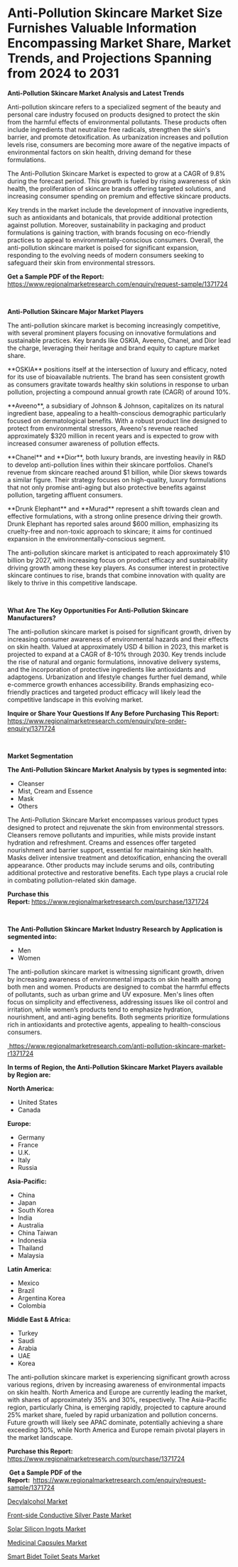 <p><h1>Anti-Pollution Skincare Market Size Furnishes Valuable Information Encompassing Market Share, Market Trends, and Projections Spanning from 2024 to 2031</h1></p><p><strong>Anti-Pollution Skincare Market Analysis and Latest Trends</strong></p>
<p><p>Anti-pollution skincare refers to a specialized segment of the beauty and personal care industry focused on products designed to protect the skin from the harmful effects of environmental pollutants. These products often include ingredients that neutralize free radicals, strengthen the skin's barrier, and promote detoxification. As urbanization increases and pollution levels rise, consumers are becoming more aware of the negative impacts of environmental factors on skin health, driving demand for these formulations.</p><p>The Anti-Pollution Skincare Market is expected to grow at a CAGR of 9.8% during the forecast period. This growth is fueled by rising awareness of skin health, the proliferation of skincare brands offering targeted solutions, and increasing consumer spending on premium and effective skincare products. </p><p>Key trends in the market include the development of innovative ingredients, such as antioxidants and botanicals, that provide additional protection against pollution. Moreover, sustainability in packaging and product formulations is gaining traction, with brands focusing on eco-friendly practices to appeal to environmentally-conscious consumers. Overall, the anti-pollution skincare market is poised for significant expansion, responding to the evolving needs of modern consumers seeking to safeguard their skin from environmental stressors.</p></p>
<p><strong>Get a Sample PDF of the Report:&nbsp;</strong> <a href="https://www.regionalmarketresearch.com/enquiry/request-sample/1371724">https://www.regionalmarketresearch.com/enquiry/request-sample/1371724</a></p>
<p>&nbsp;</p>
<p><strong>Anti-Pollution Skincare Major Market Players</strong></p>
<p><p>The anti-pollution skincare market is becoming increasingly competitive, with several prominent players focusing on innovative formulations and sustainable practices. Key brands like OSKIA, Aveeno, Chanel, and Dior lead the charge, leveraging their heritage and brand equity to capture market share. </p><p>**OSKIA** positions itself at the intersection of luxury and efficacy, noted for its use of bioavailable nutrients. The brand has seen consistent growth as consumers gravitate towards healthy skin solutions in response to urban pollution, projecting a compound annual growth rate (CAGR) of around 10%.</p><p>**Aveeno**, a subsidiary of Johnson & Johnson, capitalizes on its natural ingredient base, appealing to a health-conscious demographic particularly focused on dermatological benefits. With a robust product line designed to protect from environmental stressors, Aveeno's revenue reached approximately $320 million in recent years and is expected to grow with increased consumer awareness of pollution effects.</p><p>**Chanel** and **Dior**, both luxury brands, are investing heavily in R&D to develop anti-pollution lines within their skincare portfolios. Chanel’s revenue from skincare reached around $1 billion, while Dior skews towards a similar figure. Their strategy focuses on high-quality, luxury formulations that not only promise anti-aging but also protective benefits against pollution, targeting affluent consumers.</p><p>**Drunk Elephant** and **Murad** represent a shift towards clean and effective formulations, with a strong online presence driving their growth. Drunk Elephant has reported sales around $600 million, emphasizing its cruelty-free and non-toxic approach to skincare; it aims for continued expansion in the environmentally-conscious segment.</p><p>The anti-pollution skincare market is anticipated to reach approximately $10 billion by 2027, with increasing focus on product efficacy and sustainability driving growth among these key players. As consumer interest in protective skincare continues to rise, brands that combine innovation with quality are likely to thrive in this competitive landscape.</p></p>
<p>&nbsp;</p>
<p><strong>What Are The Key Opportunities For Anti-Pollution Skincare Manufacturers?</strong></p>
<p><p>The anti-pollution skincare market is poised for significant growth, driven by increasing consumer awareness of environmental hazards and their effects on skin health. Valued at approximately USD 4 billion in 2023, this market is projected to expand at a CAGR of 8-10% through 2030. Key trends include the rise of natural and organic formulations, innovative delivery systems, and the incorporation of protective ingredients like antioxidants and adaptogens. Urbanization and lifestyle changes further fuel demand, while e-commerce growth enhances accessibility. Brands emphasizing eco-friendly practices and targeted product efficacy will likely lead the competitive landscape in this evolving market.</p></p>
<p><strong>Inquire or Share Your Questions If Any Before Purchasing This Report:</strong> <a href="https://www.regionalmarketresearch.com/enquiry/pre-order-enquiry/1371724">https://www.regionalmarketresearch.com/enquiry/pre-order-enquiry/1371724</a></p>
<p>&nbsp;</p>
<p><strong>Market Segmentation</strong></p>
<p><strong>The Anti-Pollution Skincare Market Analysis by types is segmented into:</strong></p>
<p><ul><li>Cleanser</li><li>Mist, Cream and Essence</li><li>Mask</li><li>Others</li></ul></p>
<p><p>The Anti-Pollution Skincare Market encompasses various product types designed to protect and rejuvenate the skin from environmental stressors. Cleansers remove pollutants and impurities, while mists provide instant hydration and refreshment. Creams and essences offer targeted nourishment and barrier support, essential for maintaining skin health. Masks deliver intensive treatment and detoxification, enhancing the overall appearance. Other products may include serums and oils, contributing additional protective and restorative benefits. Each type plays a crucial role in combating pollution-related skin damage.</p></p>
<p><strong>Purchase this Report:&nbsp;</strong><a href="https://www.regionalmarketresearch.com/purchase/1371724">https://www.regionalmarketresearch.com/purchase/1371724</a></p>
<p>&nbsp;</p>
<p><strong>The Anti-Pollution Skincare Market Industry Research by Application is segmented into:</strong></p>
<p><ul><li>Men</li><li>Women</li></ul></p>
<p><p>The anti-pollution skincare market is witnessing significant growth, driven by increasing awareness of environmental impacts on skin health among both men and women. Products are designed to combat the harmful effects of pollutants, such as urban grime and UV exposure. Men's lines often focus on simplicity and effectiveness, addressing issues like oil control and irritation, while women’s products tend to emphasize hydration, nourishment, and anti-aging benefits. Both segments prioritize formulations rich in antioxidants and protective agents, appealing to health-conscious consumers.</p></p>
<p><a href="https://www.regionalmarketresearch.com/anti-pollution-skincare-market-r1371724">&nbsp;https://www.regionalmarketresearch.com/anti-pollution-skincare-market-r1371724</a></p>
<p><strong>In terms of Region, the Anti-Pollution Skincare Market Players available by Region are:</strong></p>
<p>
    <p> <strong> North America: </strong>
        <ul>
            <li>United States</li>
            <li>Canada</li>
        </ul>
        </p> 
    <p> <strong> Europe: </strong>
        <ul>
            <li>Germany</li>
            <li>France</li>
            <li>U.K.</li>
            <li>Italy</li>
            <li>Russia</li>
        </ul>
        </p> 
    <p> <strong> Asia-Pacific: </strong>
        <ul>
            <li>China</li>
            <li>Japan</li>
            <li>South Korea</li>
            <li>India</li>
            <li>Australia</li>
            <li>China Taiwan</li>
            <li>Indonesia</li>
            <li>Thailand</li>
            <li>Malaysia</li>
        </ul>
        </p> 
    <p> <strong> Latin America: </strong>
        <ul>
            <li>Mexico</li>
            <li>Brazil</li>
            <li>Argentina Korea</li>
            <li>Colombia</li>
        </ul>
        </p> 
    <p> <strong> Middle East & Africa: </strong>
        <ul>
            <li>Turkey</li>
            <li>Saudi</li>
            <li>Arabia</li>
            <li>UAE</li>
            <li>Korea</li>
        </ul>
    </p>
    </p>
<p><p>The anti-pollution skincare market is experiencing significant growth across various regions, driven by increasing awareness of environmental impacts on skin health. North America and Europe are currently leading the market, with shares of approximately 35% and 30%, respectively. The Asia-Pacific region, particularly China, is emerging rapidly, projected to capture around 25% market share, fueled by rapid urbanization and pollution concerns. Future growth will likely see APAC dominate, potentially achieving a share exceeding 30%, while North America and Europe remain pivotal players in the market landscape.</p></p>
<p><strong>Purchase this Report: </strong><a href="https://www.regionalmarketresearch.com/purchase/1371724">https://www.regionalmarketresearch.com/purchase/1371724</a></p>
<p>&nbsp;<strong>Get a Sample PDF of the Report:&nbsp;&nbsp;</strong><a href="https://www.regionalmarketresearch.com/enquiry/request-sample/1371724">https://www.regionalmarketresearch.com/enquiry/request-sample/1371724</a></p>
<p><strong></strong></p>
<p><p><a href="https://medium.com/@latoyanorton57/emerging-market-trends-and-regional-analysis-of-decylalcohol-market-forecasted-for-period-from-2024-f1870c3c89b9?postPublishedType=repub">Decylalcohol Market</a></p><p><a href="https://issuu.com/reportprime-2/docs/front-side-conductive-silver-paste-_903fb81f5a7983">Front-side Conductive Silver Paste Market</a></p><p><a href="https://issuu.com/reportprime-2/docs/solar-silicon-ingots-market-size-20_40dd838a54c7c4">Solar Silicon Ingots Market</a></p><p><a href="https://www.linkedin.com/pulse/global-medicinal-capsules-market-opportunities-forecast-period-wok1c?trackingId=8gbAB0k8SzWVwM%2FloBGu3A%3D%3D">Medicinal Capsules Market</a></p><p><a href="https://github.com/AshikRahman665/Market-Research-Report-List-1/blob/main/smart-bidet-toilet-seats-market.md">Smart Bidet Toilet Seats Market</a></p></p>